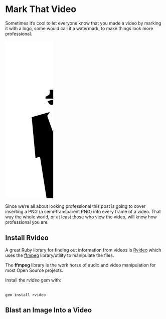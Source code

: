# Mark That Video

Sometimes it’s cool to let everyone know that you made a video by marking it with a logo, some would call it a watermark, to make things look more professional.

![](img/man_in_business_suit_levitating.svg)

Since we’re all about looking professional this post is going to cover inserting a PNG (a semi-transparent PNG) into every frame of a video.  That way the whole world, or at least those who view the video, will know how professional you are.

## Install Rvideo

A great Ruby library for finding out information from videos is [Rvideo](http://rvideo.rubyforge.org/) which uses the [ffmpeg](https://www.ffmpeg.org/) library/utility to manipulate the files.

The **ffmpeg** library is the work horse of audio and video manipulation for most Open Source projects.

Install the *rvideo* gem with:

```

gem install rvideo

```

## Blast an Image Into a Video